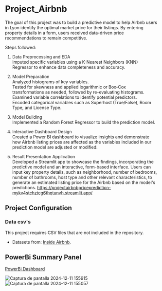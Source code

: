 # Project_Airbnb
The goal of this project was to build a predictive model to help Airbnb users in Lyon identify the optimal market price for their listings. By entering property details in a form, users received data-driven price recommendations to remain competitive.

Steps followed: 

1. Data Preprocessing and EDA <br/>
Imputed specific variables using a K-Nearest Neighbors (KNN) Regressor to enhance data completeness and accuracy.

2. Model Preparation <br/>
Analyzed histograms of key variables. <br/>
Tested for skewness and applied logarithmic or Box-Cox transformations as needed, followed by re-evaluating histograms. <br/>
Examined variable correlations to identify potential predictors. <br/>
Encoded categorical variables such as Superhost (True/False), Room Type, and License Type. <br/>

3. Model Building <br/>
Implemented a Random Forest Regressor to build the prediction model.

4. Interactive Dashboard Design <br/>
Created a Power BI dashboard to visualize insights and demonstrate how Airbnb listing prices are affected as the variables included in our prediction model are adjusted or modified.

5. Result Presentation Application <br/>
Developed a Streamlit app to showcase the findings, incorporating the predictive model and an interactive, form-based interface. Users can input key property details, such as neighborhood, number of bedrooms, number of bathrooms, host type and other relevant characteristics, to generate an estimated listing price for the Airbnb based on the model's predictions.
https://projectairbnbpriceprediction-mykv4stchztcg6thqtunvh.streamlit.app/
  
 
## Project Configuration

### Data csv's

This project requires CSV files that are not included in the repository.
- Datasets from: [Inside Airbnb](https://insideairbnb.com/get-the-data/).

## PowerBi Summary Panel
[PowerBi Dashboard](https://app.powerbi.com/view?r=eyJrIjoiYmFmYTg0ODQtYzU3MC00M2I5LWEwYTUtMDk4YTMzNDAxN2FiIiwidCI6IjhhZWJkZGI2LTM0MTgtNDNhMS1hMjU1LWI5NjQxODZlY2M2NCIsImMiOjl9&pageName=6ced937d0a05e6d0e043)

![Captura de pantalla 2024-12-11 155915](https://github.com/user-attachments/assets/14c7c127-feb2-4ac6-bc2d-78916675462c)
![Captura de pantalla 2024-12-11 155057](https://github.com/user-attachments/assets/6f7f097e-10d9-46f9-bf03-e48c7f5bbf9c)


